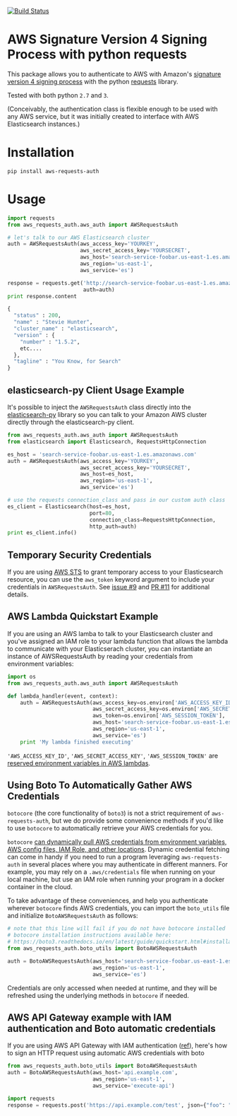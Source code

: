 [![Build Status](https://travis-ci.org/DavidMuller/aws-requests-auth.svg?branch=master)](https://travis-ci.org/DavidMuller/aws-requests-auth)

# AWS Signature Version 4 Signing Process with python requests

This package allows you to authenticate to AWS with Amazon's [signature version 4 signing process](https://docs.aws.amazon.com/general/latest/gr/signature-version-4.html) with the python [requests](https://requests.readthedocs.io/en/master/) library.

Tested with both python `2.7` and `3`.

(Conceivably, the authentication class is flexible enough to be used with any AWS service, but it was initially created to interface with AWS Elasticsearch instances.)

# Installation

```
pip install aws-requests-auth
```

# Usage

```python
import requests
from aws_requests_auth.aws_auth import AWSRequestsAuth

# let's talk to our AWS Elasticsearch cluster
auth = AWSRequestsAuth(aws_access_key='YOURKEY',
                       aws_secret_access_key='YOURSECRET',
                       aws_host='search-service-foobar.us-east-1.es.amazonaws.com',
                       aws_region='us-east-1',
                       aws_service='es')

response = requests.get('http://search-service-foobar.us-east-1.es.amazonaws.com',
                        auth=auth)
print response.content

{
  "status" : 200,
  "name" : "Stevie Hunter",
  "cluster_name" : "elasticsearch",
  "version" : {
    "number" : "1.5.2",
    etc....
  },
  "tagline" : "You Know, for Search"
}
```

## elasticsearch-py Client Usage Example

It's possible to inject the `AWSRequestsAuth` class directly into the [elasticsearch-py](https://elasticsearch-py.readthedocs.org/en/master/) library so you can talk to your Amazon AWS cluster directly through the elasticsearch-py client.

```python
from aws_requests_auth.aws_auth import AWSRequestsAuth
from elasticsearch import Elasticsearch, RequestsHttpConnection

es_host = 'search-service-foobar.us-east-1.es.amazonaws.com'
auth = AWSRequestsAuth(aws_access_key='YOURKEY',
                       aws_secret_access_key='YOURSECRET',
                       aws_host=es_host,
                       aws_region='us-east-1',
                       aws_service='es')

# use the requests connection_class and pass in our custom auth class
es_client = Elasticsearch(host=es_host,
                          port=80,
                          connection_class=RequestsHttpConnection,
                          http_auth=auth)
print es_client.info()
```

## Temporary Security Credentials
If you are using [AWS STS](https://docs.aws.amazon.com/IAM/latest/UserGuide/id_credentials_temp.html) to grant temporary access to your Elasticsearch resource, you can use the `aws_token` keyword argument to include your credentials in `AWSRequestsAuth`.  See [issue #9](https://github.com/DavidMuller/aws-requests-auth/issues/9) and [PR #11](https://github.com/DavidMuller/aws-requests-auth/pull/11) for additional details.

## AWS Lambda Quickstart Example
If you are using an AWS lamba to talk to your Elasticsearch cluster and you've assigned an IAM role to your lambda function that allows the lambda to communicate with your Elasticserach cluster, you can instantiate an instance of AWSRequestsAuth by reading your credentials from environment variables:
```python
import os
from aws_requests_auth.aws_auth import AWSRequestsAuth

def lambda_handler(event, context):
    auth = AWSRequestsAuth(aws_access_key=os.environ['AWS_ACCESS_KEY_ID'],
                           aws_secret_access_key=os.environ['AWS_SECRET_ACCESS_KEY'],
                           aws_token=os.environ['AWS_SESSION_TOKEN'],
                           aws_host='search-service-foobar.us-east-1.es.amazonaws.com',
                           aws_region='us-east-1',
                           aws_service='es')
    print 'My lambda finished executing'                           
```
`'AWS_ACCESS_KEY_ID'`, `'AWS_SECRET_ACCESS_KEY'`, `'AWS_SESSION_TOKEN'` are [reserved environment variables in AWS lambdas](https://docs.aws.amazon.com/lambda/latest/dg/current-supported-versions.html#lambda-environment-variables).

## Using Boto To Automatically Gather AWS Credentials
`botocore` (the core functionality of `boto3`) is not a strict requirement of `aws-requests-auth`, but we do provide some convenience methods if you'd like to use `botocore` to automatically retrieve your AWS credentials for you.

`botocore` [can dynamically pull AWS credentials from environment variables, AWS config files, IAM Role,
and other locations](http://boto3.readthedocs.io/en/latest/guide/configuration.html#configuring-credentials). Dynamic credential fetching can come in handy if you need to run a program leveraging `aws-requests-auth` in several places where you may authenticate in different manners. For example, you may rely on a `.aws/credentials` file when running on your local machine, but use an IAM role when running your program in a docker container in the cloud.

To take advantage of these conveniences, and help you authenticate wherever `botocore` finds AWS credentials, you can import the `boto_utils` file and initialize `BotoAWSRequestsAuth` as follows:

```python
# note that this line will fail if you do not have botocore installed
# botocore installation instructions available here:
# https://boto3.readthedocs.io/en/latest/guide/quickstart.html#installation
from aws_requests_auth.boto_utils import BotoAWSRequestsAuth

auth = BotoAWSRequestsAuth(aws_host='search-service-foobar.us-east-1.es.amazonaws.com',
                           aws_region='us-east-1',
                           aws_service='es')
```

Credentials are only accessed when needed at runtime, and they will be refreshed using the underlying methods in `botocore` if needed.


## AWS API Gateway example with IAM authentication and Boto automatic credentials

If you are using AWS API Gateway with IAM authentication
([ref](https://aws.amazon.com/premiumsupport/knowledge-center/iam-authentication-api-gateway/)),
here's how to sign an HTTP request using automatic AWS credentials with boto

```python
from aws_requests_auth.boto_utils import BotoAWSRequestsAuth
auth = BotoAWSRequestsAuth(aws_host='api.example.com',
                           aws_region='us-east-1',
                           aws_service='execute-api')

import requests
response = requests.post('https://api.example.com/test', json={"foo": "bar"}, auth=auth)
```
